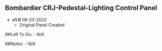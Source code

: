 ## Bombardier CRJ-Pedestal-Lighting Control Panel
- **v1.0** 06-20-2022
    - Original Panel Created


##Left To Do:
    - N/A
	
##Notes:
    - N/A